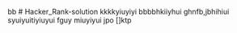 bb # Hacker_Rank-solution
kkkkyiuyiyi
bbbbhkiiyhui
ghnfb,jbhihiui
syuiyuitiyiuyui
fguy
miuyiyui
jpo
[]ktp
